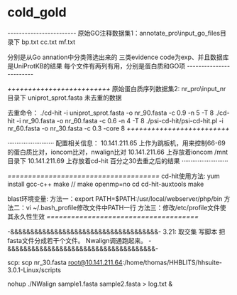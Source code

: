 # cold_gold

*------------------------*
原始GO注释数据集1：annotate_pro\input_go_files目录下
bp.txt
cc.txt
mf.txt

分别是从Go annation中分类筛选出来的 三类evidence code为exp、并且数据库是UniProtKB的结果
每个文件有两列有用，分别是蛋白质和GO项
*------------------------*


*+++++++++++++++++++++++++*
原始蛋白质序列数据集2: nr_pro\input_nr目录下
uniprot_sprot.fasta 未去重的数据

去重命令：
./cd-hit -i uniprot_sprot.fasta -o nr_90.fasta -c 0.9 -n 5 -T 8
./cd-hit -i nr_90.fasta -o nr_60.fasta -c 0.6 -n 4 -T 8
./psi-cd-hit/psi-cd-hit.pl -i nr_60.fasta -o nr_30.fasta -c 0.3 -core 8
*+++++++++++++++++++++++++*


*··························*
配置相关信息：
10.141.211.65 上作为跳板机，用来控制66-69的蛋白质比对，ioncom比对，nwalign比对
10.141.211.66 上存放着ioncom /mnt目录下
10.141.211.69 上存放着cd-hit 百分之30去重之后的结果
*··························*


*=====================================*
cd-hit使用方法:
yum install gcc-c++
make  //  make openmp=no
cd cd-hit-auxtools
make

blast环境变量:
方法一：export PATH=$PATH:/usr/local/webserver/php/bin
方法二：vi ~/.bash_profile修改文件中PATH一行
方法三：修改/etc/profile文件使其永久性生效
*=====================================*


-&&&&&&&&&&&&&&&&&&&&&&&&&&&&&&&&&&&&&-
3.21:
取交集
写脚本 把fasta文件分成若干个文件。
Nwalign调通跑起来。
-&&&&&&&&&&&&&&&&&&&&&&&&&&&&&&&&&&&&&-

scp:
scp nr_30.fasta root@10.141.211.64:/home/thomas/HHBLITS/hhsuite-3.0.1-Linux/scripts

nohup ./NWalign sample1.fasta sample2.fasta > log.txt &